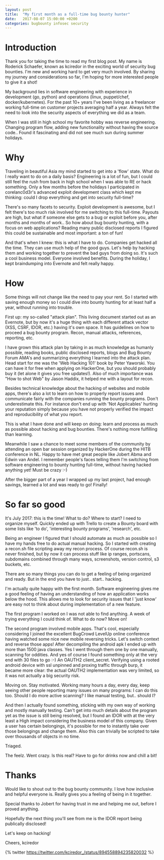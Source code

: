 ```yaml
---
layout: post
title:  "My first month as a full-time bug bounty hunter"
date:   2017-08-07 15:00:00 +0200
categories: bugbounty infosec security
---
```

# Introduction #
Thank you for taking the time to read my first blog post. My name is Roderick Schaefer, known as kciredor in the exciting world of security bug bounties. I'm new and working hard to get very much involved. By sharing my journey and considerations so far, I'm hoping for more interested people to give it a shot!

My background lies in software engineering with experience in development (go, python) and operations (linux, puppet/chef, docker/kubernetes). For the past 10+ years I've been living as a freelancer working full-time on customer projects averaging half a year. Always felt the need to look into the security aspects of everything we did as a team.

When I was still in high school my favorite hobby was reverse engineering. Changing program flow, adding new functionality without having the source code.. Found it fascinating and did not see much sun during summer holidays.

# Why #
Traveling in beautiful Asia my mind started to get into a 'flow' state. What do I really want to do on a daily basis? Engineering is a lot of fun, but I could still feel the rush from back in high school when I was able to RE or hack something. Only a few months before the holidays I participated in corelanc0d3r's advanced exploit development class which kept me thinking: could I drop everything and get into security full-time?

There's so many facets to security. Exploit development is awesome, but I felt there's too much risk involved for me switching to this full-time. Payouts are high, but what if someone else gets to a bug or exploit before you, after months and months of work.. So how about bug bounty hunting, with a focus on web applications? Reading many public disclosed reports I figured this could be sustainable and most important: a ton of fun!

And that's when I knew: this is what I have to do. Companies get hacked all the time. They can use much help of the good guys. Let's help by hacking them and working together to prevent the bad guys from doing so. It's such a cool business model. Everyone involved benefits. During the holiday, I kept braindumping into Evernote and felt really happy.

# How #
Some things will not change like the need to pay your rent. So I started with saving enough money so I could dive into bounty hunting for at least half a year, without running into trouble.

First up: my so-called "attack plan". This living document started out as an Evernote, but by now it's a huge thing with each different attack vector (XSS, CSRF, IDOR, etc.) having it's own space. It has guidelines on how to proceed a bug bounty program. Recon, manual attacks, references, reporting, etc.

I have grown this attack plan by taking in as much knowledge as humanly possible, reading books, public disclosed reports, blogs and Bug Bounty Forum AMA's and summarizing everything I learned into the attack plan. Head start for me was the 'Web Hacking 101' book by Peter Yaworski. You can have it for free when applying on HackerOne, but you should probably buy it (let alone it gives you free updates!). Also of much importance was "How to shot Web" by Jason Haddix, it helped me with a layout for recon.

Besides technical knowledge about the hacking of websites and mobile apps, there's also a lot to learn on how to properly report issues and communicate fairly with the companies running the bounty programs. Don't underestimate this. For instance don't end up with 'Not Applicables' hurting your reputation simply because you have not properly verified the impact and reproducibility of what you report.

This is what I have done and will keep on doing: learn and process as much as possible about hacking and bug bounties. There's nothing more fulfilling than learning.

Meanwhile I saw a chance to meet some members of the community by attending an open bar session organized by HackerOne during the HITB conference in NL. Happy to have met great people like Jobert Abma and Edwin van Andel. I remember people's faces telling them I'm switching from software engineering to bounty hunting full-time, without having hacked anything yet! Must be crazy :-)

After the bigger part of a year I wrapped up my last project, had enough savings, learned a lot and was ready to go! Finally!

# So far so good #
It's July 2017: this is the time! What to do? Where to start? I need to organize myself. Quickly ended up with Trello to create a Bounty board with some lists like 'to do', 'interesting bounty programs', 'research', etc.

Being an engineer I figured that I should automate as much as possible so I have my hands free to do actual manual hacking. So I started with creating a recon.sh file scripting away my recon process. Of course recon.sh is never finished, but by now it can process stuff like ip ranges, portscans, subdomains combined through many ways, screenshots, version control, s3 buckets, etc.

There are so many things you can do to get a feeling of being organized and ready. But in the end you have to just.. start.. hacking.

I'm actually quite happy with the first month. Software engineering gives me a good feeling of having an understanding of how an application works below the hood. This allows me to look for security issues that I 'just know' are easy not to think about during implementation of a new feature.

The first program I worked on I was not able to find anything. A week of trying everything I could think of. What to do now? Move on!

The second program involved mobile apps. That's cool, especially considering I joined the excellent BugCrowd LevelUp online conference having watched some nice new mobile reversing tricks. Let's switch context and reverse those apps! After decompiling the android apk I ended up with more than 1500 java classes. Yes I went through them one by one manually, scanning for oddities. And yes of course I found something only at the very end with 30 files to go :-) An OAUTH2 client\_secret. Verifying using a rooted android device with ssl unpinned and proxing traffic through burp, it became more clear: the actual OAUTH2 implementation was very limited, so it was not actually a big security risk.

Moving on. Stay motivated. Working many hours a day, every day, keep seeing other people reporting many issues on many programs: I can do this too. Should I do more active scanning? I like manual testing, but.. should I?

And then I actually found something, sticking with my own way of working and mostly manually testing. Can't get into much details about the program yet as the issue is still being resolved, but I found an IDOR with at the very least a High impact considering the business model of this company. Given a user has certain belongings, it's possible for me to instantly take over those belongings and change them. Also this can trivially be scripted to take over thousands of objects in no time.

Triaged.

The feelz. Went crazy. Is this real? Have to go for drinks now and chill a bit!

# Thanks #
Would like to shout out to the bug bounty community. I love how inclusive and helpful everyone is. Really gives you a feeling of being in it together.

Special thanks to Jobert for having trust in me and helping me out, before I proved anything.

Hopefully the next thing you'll see from me is the IDOR report being publically disclosed!

Let's keep on hacking!

Cheers,
kciredor

{% twitter https://twitter.com/kciredor_/status/894558894235820032 %}
